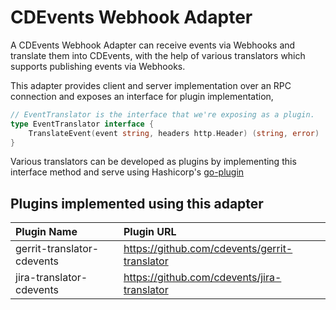 # CDEvents Webhook Adapter

A CDEvents Webhook Adapter can receive events via Webhooks and translate them into CDEvents, 
with the help of various translators which supports publishing events via Webhooks.

This adapter provides client and server implementation over an RPC connection and exposes an interface for plugin implementation,
````go
// EventTranslator is the interface that we're exposing as a plugin.
type EventTranslator interface {
	TranslateEvent(event string, headers http.Header) (string, error)
}

````
Various translators can be developed as plugins by implementing this interface method and serve using Hashicorp's [go-plugin](https://github.com/hashicorp/go-plugin/?tab=readme-ov-file#usage)

## Plugins implemented using this adapter
| Plugin Name  | Plugin URL  |
| :------------ |:-------------------|
| gerrit-translator-cdevents| https://github.com/cdevents/gerrit-translator |
|  jira-translator-cdevents   | https://github.com/cdevents/jira-translator    |